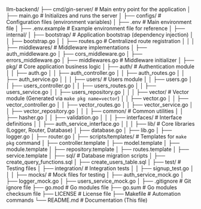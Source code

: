 
llm-backend/
├── cmd/gin-server/          # Main entry point for the application
│   ├── main.go              # Initializes and runs the server
│
├── configs/                 # Configuration files (environment variables)
│   ├── .env                 # Main environment file
│   ├── .env.example         # Example environment file for reference
│
├── internal/
│   ├── bootstrap/           # Application bootstrap (dependency injection)
│   │   ├── bootstrap.go
│   │   ├── routes.go        # Centralized route registration
│   │
│   ├── middlewares/         # Middleware implementations
│       ├── auth_middleware.go
│       ├── cors_middleware.go
│       ├── errors_middleware.go
│       ├── middlewares.go   # Middleware initializer
│
├── pkg/                     # Core application business logic
│   ├── auth/                # Authentication module
│   │   ├── auth.go
│   │   ├── auth_controller.go
│   │   ├── auth_routes.go
│   │   ├── auth_service.go
│   │
│   ├── users/               # Users module
│   │   ├── users.go
│   │   ├── users_controller.go
│   │   ├── users_routes.go
│   │   ├── users_service.go
│   │   ├── users_repository.go
│   │
│   ├── vector/              # Vector module (Generated via `make pkg name=vector`)
│   │   ├── vector.go
│   │   ├── vector_controller.go
│   │   ├── vector_routes.go
│   │   ├── vector_service.go
│   │   ├── vector_repository.go
│   │
│   ├── common/              # Common utilities
│   │   ├── hasher.go
│   │   ├── validation.go
│   │
│   ├── interfaces/          # Interface definitions
│   │   ├── auth_service_interface.go
│   │
│   ├── lib/                 # Core libraries (Logger, Router, Database)
│       ├── database.go
│       ├── lib.go
│       ├── logger.go
│       ├── router.go
│
├── scripts/templates/       # Templates for `make pkg` command
│   ├── controller.template
│   ├── model.template
│   ├── module.template
│   ├── repository.template
│   ├── routes.template
│   ├── service.template
│
├── sql/                     # Database migration scripts
│   ├── create_query_functions.sql
│   ├── create_users_table.sql
│
├── test/                    # Testing files
│   ├── integration/         # Integration tests
│   │   ├── signup_test.go
│   │
│   ├── mocks/               # Mock files for testing
│       ├── auth_service_mock.go
│       ├── logger_mock.go
│       ├── users_service_mock.go
│
├── .gitignore               # Git ignore file
├── go.mod                   # Go modules file
├── go.sum                   # Go modules checksum file
├── LICENSE                  # License file
├── Makefile                 # Automation commands
└── README.md                # Documentation (This file)